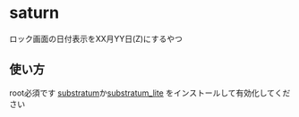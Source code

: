 # saturn
ロック画面の日付表示をXX月YY日(Z)にするやつ

## 使い方
root必須です
[substratum](https://play.google.com/store/apps/details?id=projekt.substratum)か[substratum_lite](https://play.google.com/store/apps/details?id=projekt.substratum.lite) をインストールして有効化してください